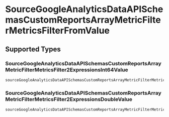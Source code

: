 # SourceGoogleAnalyticsDataAPISchemasCustomReportsArrayMetricFilterMetricsFilterFromValue


## Supported Types

### SourceGoogleAnalyticsDataAPISchemasCustomReportsArrayMetricFilterMetricsFilter2ExpressionsInt64Value

```python
sourceGoogleAnalyticsDataAPISchemasCustomReportsArrayMetricFilterMetricsFilterFromValue: models.SourceGoogleAnalyticsDataAPISchemasCustomReportsArrayMetricFilterMetricsFilter2ExpressionsInt64Value = /* values here */
```

### SourceGoogleAnalyticsDataAPISchemasCustomReportsArrayMetricFilterMetricsFilter2ExpressionsDoubleValue

```python
sourceGoogleAnalyticsDataAPISchemasCustomReportsArrayMetricFilterMetricsFilterFromValue: models.SourceGoogleAnalyticsDataAPISchemasCustomReportsArrayMetricFilterMetricsFilter2ExpressionsDoubleValue = /* values here */
```

